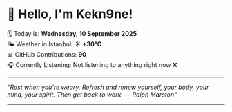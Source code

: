 # 👋 Hello, I'm Kekn9ne!

🗓️ Today is: **Wednesday, 10 September 2025**  
🌤️ Weather in Istanbul: **☀️   +30°C**  
📊 GitHub Contributions: **90**  
🎧 Currently Listening: Not listening to anything right now ❌

---

_"Rest when you're weary. Refresh and renew yourself, your body, your mind, your spirit. Then get back to work. — *Ralph Marston*"_

---
